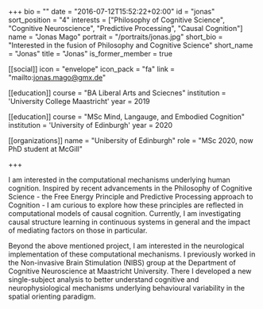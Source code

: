 +++
bio = ""
date = "2016-07-12T15:52:22+02:00"
id = "jonas"
sort_position = "4"
interests = ["Philosophy of Cognitive Science", "Cognitive Neuroscience", "Predictive Processing", "Causal Cognition"]
name = "Jonas Mago"
portrait = "/portraits/jonas.jpg"
short_bio = "Interested in the fusion of Philosophy and Cognitive Science"
short_name = "Jonas"
title = "Jonas"
is_former_member = true

[[social]]
    icon = "envelope"
    icon_pack = "fa"
    link = "mailto:jonas.mago@gmx.de"

[[education]]
    course = "BA Liberal Arts and Sciecnes"
    institution = 'University College Maastricht'
    year = 2019

[[education]]
    course = "MSc Mind, Langauge, and Embodied Cognition"
    institution = 'University of Edinburgh'
    year = 2020

[[organizations]]
    name = "Unibersity of Edinburgh"
    role = "MSc 2020, now PhD student at McGill"

+++

I am interested in the computational mechanisms underlying human cognition. Inspired by recent advancements in the Philosophy of Cognitive Science - the Free Energy Principle and  Predictive Processing approach to Cognition - I am curious to explore how these principles are reflected in computational models of causal cognition. Currently, I am investigating causal structure learning in continuous systems in general and the impact of mediating factors on those in particular.

Beyond the above mentioned project, I am interested in the neurological implementation of these computational mechanisms. I previously worked in the Non-invasive Brain Stimulation (NIBS) group at the Department of Cognitive Neuroscience at Maastricht University. There I developed a new single-subject analysis to better understand cognitive and neurophysiological mechanisms underlying behavioural variability in the spatial orienting paradigm.


